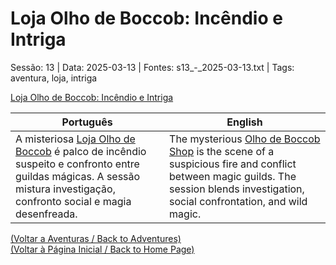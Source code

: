 
# Loja Olho de Boccob: Incêndio e Intriga

Sessão: 13 | Data: 2025-03-13 | Fontes: s13_-_2025-03-13.txt | Tags: aventura, loja, intriga

[Loja Olho de Boccob: Incêndio e Intriga](incendio_loja_olho_de_boccob.png)

| Português | English |
|-----------|---------|
| A misteriosa [Loja Olho de Boccob](loja_olho_de_boccob.md) é palco de incêndio suspeito e confronto entre guildas mágicas. A sessão mistura investigação, confronto social e magia desenfreada. | The mysterious [Olho de Boccob Shop](loja_olho_de_boccob.md) is the scene of a suspicious fire and conflict between magic guilds. The session blends investigation, social confrontation, and wild magic. |

[(Voltar a Aventuras / Back to Adventures)](aventuras.md)  
[(Voltar à Página Inicial / Back to Home Page)](index.md)

